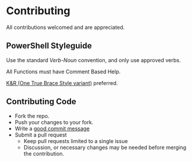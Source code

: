 # Contributing

All contributions welcomed and are appreciated.

## PowerShell Styleguide

Use the standard *Verb*-*Noun* convention, and only use approved verbs.

All Functions must have Comment Based Help.

[K&R (One True Brace Style variant)](https://github.com/PoshCode/PowerShellPracticeAndStyle/issues/81) preferred.

## Contributing Code

- Fork the repo.
- Push your changes to your fork.
- Write a [good commit message][commit]
- Submit a pull request
  - Keep pull requests limited to a single issue
  - Discussion, or necessary changes may be needed before merging the contribution.

[commit]: http://tbaggery.com/2008/04/19/a-note-about-git-commit-messages.html
